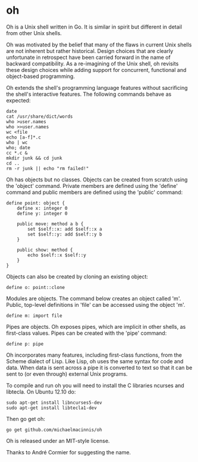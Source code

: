 ﻿oh
==

Oh is a Unix shell written in Go.  It is similar in spirit but different in
detail from other Unix shells.

Oh was motivated by the belief that many of the flaws in current Unix shells
are not inherent but rather historical. Design choices that are clearly
unfortunate in retrospect have been carried forward in the name of backward
compatibility. As a re-imagining of the Unix shell, oh revisits these design
choices while adding support for concurrent, functional and object-based
programming.

Oh extends the shell's programming language features without sacrificing the
shell's interactive features. The following commands behave as expected:

    date
    cat /usr/share/dict/words
    who >user.names
    who >>user.names
    wc <file
    echo [a-f]*.c
    who | wc
    who; date
    cc *.c &
    mkdir junk && cd junk
    cd ..
    rm -r junk || echo "rm failed!"

Oh has objects but no classes. Objects can be created from scratch using the
'object' command. Private members are defined using the 'define' command and
public members are defined using the 'public' command:

    define point: object {
        define x: integer 0
        define y: integer 0

        public move: method a b {
            set $self::x: add $self::x a
            set $self::y: add $self::y b
        }

        public show: method {
            echo $self::x $self::y
        }
    }

Objects can also be created by cloning an existing object:

    define o: point::clone

Modules are objects. The command below creates an object called 'm'. Public,
top-level definitions in 'file' can be accessed using the object 'm'.

    define m: import file

Pipes are objects. Oh exposes pipes, which are implicit in other shells, as
first-class values. Pipes can be created with the 'pipe' command:

    define p: pipe

Oh incorporates many features, including first-class functions, from the
Scheme dialect of Lisp. Like Lisp, oh uses the same syntax for code and data.
When data is sent across a pipe it is converted to text so that it can be
sent to (or even through) external Unix programs.

To compile and run oh you will need to install the C libraries ncurses and
libtecla. On Ubuntu 12.10 do:

    sudo apt-get install libncurses5-dev
    sudo apt-get install libtecla1-dev

Then go get oh:

    go get github.com/michaelmacinnis/oh

Oh is released under an MIT-style license.

Thanks to André Cormier for suggesting the name.

